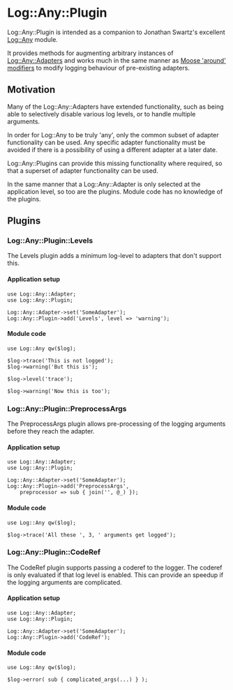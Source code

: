 # Log::Any::Plugin

Log::Any::Plugin is intended as a companion to Jonathan Swartz's excellent [Log::Any](http://search.cpan.org/~jswartz/Log-Any-0.13/lib/Log/Any.pm) module.

It provides methods for augmenting arbitrary instances of [Log::Any::Adapters](http://search.cpan.org/~jswartz/Log-Any-Adapter-0.03/lib/Log/Any/Adapter.pm) and works much in the same manner as [Moose 'around' modifiers](http://search.cpan.org/~doy/Moose-2.0202/lib/Moose/Manual/MethodModifiers.pod) to modify logging behaviour of pre-existing adapters.

## Motivation


Many of the Log::Any::Adapters have extended functionality, such as being able to selectively disable various log levels, or to handle multiple arguments.

In order for Log::Any to be truly 'any', only the common subset of adapter functionality can be used. Any specific adapter functionality must be avoided if there is a possibility of using a different adapter at a later date.

Log::Any::Plugins can provide this missing functionality where required, so that a superset of adapter functionality can be used.


In the same manner that a Log::Any::Adapter is only selected at the application level, so too are the plugins. Module code has no knowledge of the plugins.

## Plugins

### Log::Any::Plugin::Levels

The Levels plugin adds a minimum log-level to adapters that don't support this.

#### Application setup

    use Log::Any::Adapter;
    use Log::Any::Plugin;

    Log::Any::Adapter->set('SomeAdapter');
    Log::Any::Plugin->add('Levels', level => 'warning');

#### Module code

    use Log::Any qw($log);

    $log->trace('This is not logged');
    $log->warning('But this is');

    $log->level('trace');

    $log->warning('Now this is too');


### Log::Any::Plugin::PreprocessArgs

The PreprocessArgs plugin allows pre-processing of the logging arguments before
they reach the adapter.

#### Application setup

    use Log::Any::Adapter;
    use Log::Any::Plugin;

    Log::Any::Adapter->set('SomeAdapter');
    Log::Any::Plugin->add('PreprocessArgs',
        preprocessor => sub { join('', @_) });

#### Module code

    use Log::Any qw($log);

    $log->trace('All these ', 3, ' arguments get logged');

### Log::Any::Plugin::CodeRef

The CodeRef plugin supports passing a coderef to the logger. The coderef is
only evaluated if that log level is enabled. This can provide an speedup if the
logging arguments are complicated.

#### Application setup

    use Log::Any::Adapter;
    use Log::Any::Plugin;

    Log::Any::Adapter->set('SomeAdapter');
    Log::Any::Plugin->add('CodeRef');

#### Module code

    use Log::Any qw($log);

    $log->error( sub { complicated_args(...) } );

